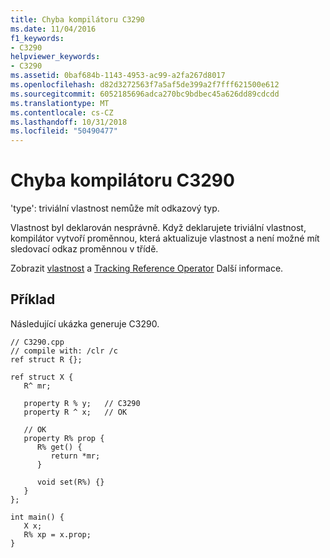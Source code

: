 ```yaml
---
title: Chyba kompilátoru C3290
ms.date: 11/04/2016
f1_keywords:
- C3290
helpviewer_keywords:
- C3290
ms.assetid: 0baf684b-1143-4953-ac99-a2fa267d8017
ms.openlocfilehash: d82d3272563f7a5af5de399a2f7fff621500e612
ms.sourcegitcommit: 6052185696adca270bc9bdbec45a626dd89cdcdd
ms.translationtype: MT
ms.contentlocale: cs-CZ
ms.lasthandoff: 10/31/2018
ms.locfileid: "50490477"
---
```

# <a name="compiler-error-c3290"></a>Chyba kompilátoru C3290

'type': triviální vlastnost nemůže mít odkazový typ.

Vlastnost byl deklarován nesprávně. Když deklarujete triviální vlastnost, kompilátor vytvoří proměnnou, která aktualizuje vlastnost a není možné mít sledovací odkaz proměnnou v třídě.

Zobrazit [vlastnost](../../windows/property-cpp-component-extensions.md) a [Tracking Reference Operator](../../windows/tracking-reference-operator-cpp-component-extensions.md) Další informace.

## <a name="example"></a>Příklad

Následující ukázka generuje C3290.

```
// C3290.cpp
// compile with: /clr /c
ref struct R {};

ref struct X {
   R^ mr;

   property R % y;   // C3290
   property R ^ x;   // OK

   // OK
   property R% prop {
      R% get() {
         return *mr;
      }

      void set(R%) {}
   }
};

int main() {
   X x;
   R% xp = x.prop;
}
```